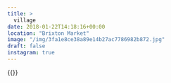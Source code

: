 ```yaml
---
title: >
  village
date: 2018-01-22T14:18:16+00:00
location: "Brixton Market"
image: "/img/3fa1e8ce38a89e14b27ac7786982b872.jpg"
draft: false
instagram: true
---
```


{{<photo src="/img/3fa1e8ce38a89e14b27ac7786982b872.jpg">}}

